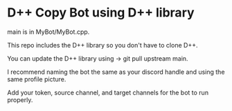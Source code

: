 # D++ Copy Bot using D++ library

main is in MyBot/MyBot.cpp.

This repo includes the D++ library so you don't have to clone D++.

You can update the D++ library using -> git pull upstream main.

I recommend naming the bot the same as your discord handle and using the same profile picture.

Add your token, source channel, and target channels for the bot to run properly.
